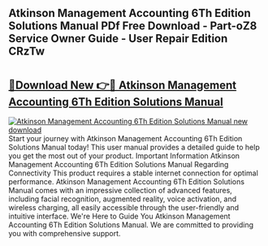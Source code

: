 ## Atkinson Management Accounting 6Th Edition Solutions Manual PDf Free Download - Part-oZ8 Service Owner Guide - User Repair Edition CRzTw

# <h2><a href="http://bc89933.oget.top/?id=Atkinson+Management+Accounting+6Th+Edition+Solutions+Manual">🔗Download New 👉🔴 Atkinson Management Accounting 6Th Edition Solutions Manual</a></h2>

[![Atkinson Management Accounting 6Th Edition Solutions Manual new download](https://i.imgur.com/5g1atiW.png)](http://bc89933.oget.top/?id=Atkinson+Management+Accounting+6Th+Edition+Solutions+Manual)
Start your journey with Atkinson Management Accounting 6Th Edition Solutions Manual today! This user manual provides a detailed guide to help you get the most out of your product. Important Information Atkinson Management Accounting 6Th Edition Solutions Manual Regarding Connectivity This product requires a stable internet connection for optimal performance. Atkinson Management Accounting 6Th Edition Solutions Manual comes with an impressive collection of advanced features, including facial recognition, augmented reality, voice activation, and wireless charging, all easily accessible through the user-friendly and intuitive interface. We're Here to Guide You Atkinson Management Accounting 6Th Edition Solutions Manual. We are committed to providing you with comprehensive support.
